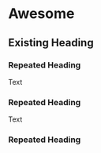 # Awesome

## Existing Heading

### Repeated Heading

Text

### Repeated Heading

Text

### Repeated Heading
